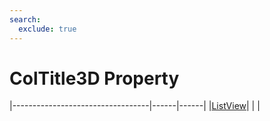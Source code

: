 ```yaml
---
search:
  exclude: true
---
```


<h1 class="heading"><span class="name">ColTitle3D Property</span></h1>

|----------------------------------|------|------|
|[ListView](../objects/listview.md)|&nbsp;|&nbsp;|
